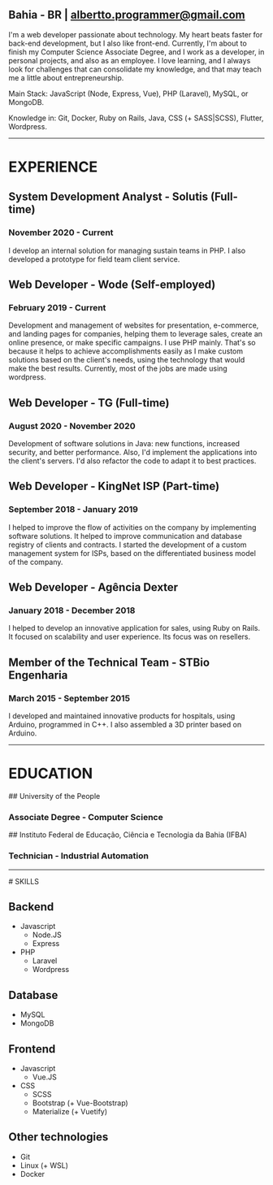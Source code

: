 <full-page-center>

<typing-name />

## Bahia - BR | [albertto.programmer@gmail.com](mailto:albertto.programmer@gmail.com)

I'm a web developer passionate about technology. My heart beats faster for back-end development, but I also like front-end. Currently, I'm about to finish my Computer Science Associate Degree, and I work as a developer, in personal projects, and also as an employee. I love learning, and I always look for challenges that can consolidate my knowledge, and that may teach me a little about entrepreneurship.

Main Stack: JavaScript (Node, Express, Vue), PHP (Laravel), MySQL, or MongoDB.

Knowledge in: Git, Docker, Ruby on Rails, Java, CSS (+ SASS|SCSS), Flutter, Wordpress.

</full-page-center>

---

<full-page-center>

# EXPERIENCE

<work-experience>

## System Development Analyst - Solutis (Full-time)

### November 2020 - Current

I develop an internal solution for managing sustain teams in PHP. I also developed a prototype for field team client service.

</work-experience>

<work-experience>

## Web Developer - Wode (Self-employed)

### February 2019 - Current

Development and management of websites for presentation, e-commerce, and landing pages for companies, helping them to leverage sales, create an online presence, or make specific campaigns. I use PHP mainly. That's so because it helps to achieve accomplishments easily as I make custom solutions based on the client's needs, using the technology that would make the best results. Currently, most of the jobs are made using wordpress.

</work-experience>

<work-experience>

## Web Developer - TG (Full-time)

### August 2020 - November 2020

Development of software solutions in Java: new functions, increased security, and better performance. Also, I'd implement the applications into the client's servers. I'd also refactor the code to adapt it to best practices.

</work-experience>

<work-experience>

## Web Developer - KingNet ISP (Part-time)

### September 2018 - January 2019

I helped to improve the flow of activities on the company by implementing software solutions. It helped to improve communication and database registry of clients and contracts.
I started the development of a custom management system for ISPs, based on the differentiated business model of the company.

</work-experience>

<work-experience>

## Web Developer - Agência Dexter

### January 2018 - December 2018

I helped to develop an innovative application for sales, using Ruby on Rails. It focused on scalability and user experience. Its focus was on resellers.

</work-experience>

<work-experience>

## Member of the Technical Team - STBio Engenharia

### March 2015 - September 2015

I developed and maintained innovative products for hospitals, using Arduino, programmed in C++. I also assembled a 3D printer based on Arduino.

</work-experience>

</full-page-center>

---

<full-page-center>

# EDUCATION

<education-entry>
## University of the People

### Associate Degree - Computer Science

</education-entry>

<education-entry>
## Instituto Federal de Educação, Ciência e Tecnologia da Bahia (IFBA)

### Technician - Industrial Automation

</education-entry>

</full-page-center>

---

<full-page-center>
# SKILLS

## Backend

<skills>

- Javascript
  - Node.JS
  - Express
- PHP
  - Laravel
  - Wordpress

</skills>

## Database

<skills>

- MySQL
- MongoDB

</skills>

## Frontend

<skills>

- Javascript
  - Vue.JS
- CSS
  - SCSS
  - Bootstrap (+ Vue-Bootstrap)
  - Materialize (+ Vuetify)

</skills>

## Other technologies

<skills>

- Git
- Linux (+ WSL)
- Docker

</skills>

</full-page-center>
